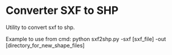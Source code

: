 # Converter SXF to SHP
Utility to convert sxf to shp.

Example to use from cmd:
python sxf2shp.py -sxf [sxf_file] -out [directory_for_new_shape_files]
